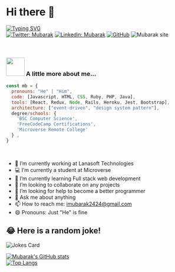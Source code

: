 # Hi there 👋
[![Typing SVG](https://readme-typing-svg.herokuapp.com/?lines=Welcome+To+My+GitHub+Profile;I+Build+Dependable+Software;I+Aim+To+Learn+And+Grow)](https://git.io/typing-svg)
<br>
[![Twitter: Mubarak](https://img.shields.io/twitter/follow/Mubarak?style=social)](https://twitter.com/Mubarak91269616)
[![Linkedin: Mubarak](https://img.shields.io/badge/-mubarak-blue?style=flat-square&logo=Linkedin&logoColor=white&link=https://www.linkedin.com/in/mubarak-ibrahim-mb/)](https://www.linkedin.com/in/mubarak-ibrahim-mb/)
[![GitHub](https://img.shields.io/github/followers/mubarak?label=follow&style=social)](https://github.com/imubarak234)
![Mubarak site](https://user-images.githubusercontent.com/71400898/147658789-ea499bbc-3cef-474e-95c3-ba2b9965b37a.jpg)

<br>

### <img src="https://media.giphy.com/media/VgCDAzcKvsR6OM0uWg/giphy.gif" width="50"> A little more about me...  

```javascript
const mb = {
  pronouns: "He" | "Him",
  code: [Javascript, HTML, CSS, Ruby, PHP, Java],
  tools: [React, Redux, Node, Rails, Heroku, Jest, Bootstrap],
  architecture: ["event-driven", "design system pattern"],
  degree/schools: {
    'BSC Computer Science',
    'FreeCodeCamp Certifications',
    'Microverse Remote College'
  } ,
}
```
<br>

- 🔭 I’m currently working at Lanasoft Technologies
- 💻 I’m currently a student at Microverse 
- 🌱 I’m currently learning Full stack web development
- 👯 I’m looking to collaborate on any projects
- 🤔 I’m looking for help to become a better programmer 
- 💬 Ask me about anything
- 📫 How to reach me: imubarak2424@gmail.com
- 😄 Pronouns: Just "He" is fine

## 😂 Here is a random joke!
![Jokes Card](https://readme-jokes.vercel.app/api)
                                                                                                   
[![Mubarak's GitHub stats](https://github-readme-stats.vercel.app/api?username=imubarak234&count_private=true&show_icons=true)](https://github.com/imubarak234/imubarak234/edit/main/README.md)  
[![Top Langs](https://github-readme-stats.vercel.app/api/top-langs/?username=imubarak234&langs_count=8)](https://github.com/imubarak234/imubarak234/edit/main/README.md)

